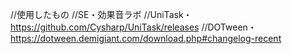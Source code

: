 //使用したもの
//SE・効果音ラボ
//UniTask・https://github.com/Cysharp/UniTask/releases
//DOTween・https://dotween.demigiant.com/download.php#changelog-recent
